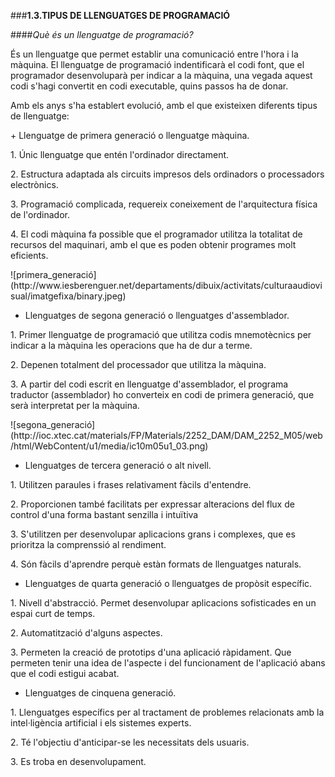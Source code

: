 ###__1.3.TIPUS DE LLENGUATGES DE PROGRAMACIÓ__

####_Què és un llenguatge de programació?_

<p>És un llenguatge que permet establir una comunicació entre l'hora i la màquina.
El llenguatge de programació indentificarà el codi font, que el programador desenvoluparà 
per indicar a la màquina, una vegada aquest codi s'hagi convertit en codi executable, quins 
passos ha de donar.<p>
<p>Amb els anys s'ha establert evolució, amb el que existeixen diferents tipus de llenguatge:<p>
+ Llenguatge de primera generació o llenguatge màquina.
<p>1. Únic llenguatge que entén l'ordinador directament.<p>
<p>2. Estructura adaptada als circuits impresos dels ordinadors o processadors electrònics.<p>
<p>3. Programació complicada, requereix coneixement de l'arquitectura física de l'ordinador.<p>
<p>4. El codi màquina fa possible que el programador utilitza la totalitat de recursos del maquinari,
amb el que es poden obtenir programes molt eficients.<p>
![primera_generació](http://www.iesberenguer.net/departaments/dibuix/activitats/culturaaudiovisual/imatgefixa/binary.jpeg)

+  Llenguatges de segona generació o llenguatges d'assemblador.
<p>1. Primer llenguatge de programació que utilitza codis mnemotècnics per indicar a la màquina les 
operacions que ha de dur a terme.<p>
<p>2. Depenen totalment del processador que utilitza la màquina.<p>
<p>3. A partir del codi escrit en llenguatge d'assemblador, el programa traductor (assemblador) ho converteix
en codi de primera generació, que serà interpretat per la màquina.<p>
![segona_generació](http://ioc.xtec.cat/materials/FP/Materials/2252_DAM/DAM_2252_M05/web/html/WebContent/u1/media/ic10m05u1_03.png)

+ Llenguatges de tercera generació o alt nivell.
<p>1. Utilitzen paraules i frases relativament fàcils d'entendre.<p>
<p>2. Proporcionen també facilitats per expressar alteracions del flux de control d'una forma bastant senzilla i intuïtiva<p>
<p>3. S'utilitzen per desenvolupar aplicacions grans i complexes, que es prioritza la comprenssió al rendiment.<p>
<p>4. Són fàcils d'aprendre perquè estàn formats de llenguatges naturals.<p>

+ Llenguatges de quarta generació o llenguatges de propòsit específic.
<p>1. Nivell d'abstracció. Permet desenvolupar aplicacions sofisticades en un espai curt de temps.<p>
<p>2. Automatització d'alguns aspectes. <p>
<p>3. Permeten la creació de prototips d'una aplicació ràpidament. Que permeten tenir una idea de l'aspecte
i del funcionament de l'aplicació abans que el codi estigui acabat.<p>

+ Llenguatges de cinquena generació.
<p>1. Llenguatges específics per al tractament de problemes relacionats amb la intel·ligència artificial i els sistemes experts.<p>
<p>2. Té l'objectiu d'anticipar-se les necessitats dels usuaris.<p>
<p>3. Es troba en desenvolupament.<p>



